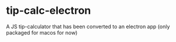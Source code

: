 # tip-calc-electron
 A JS tip-calculator that has been converted to an electron app (only packaged for macos for now)
